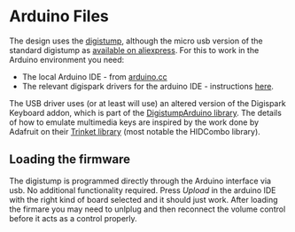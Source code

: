 # Arduino Files

The design uses the [digistump](http://digistump.com/wiki/digispark), although the micro usb version of the standard digistump as [available on aliexpress](https://www.aliexpress.com/item/Mini-ATTINY85-Micro-USB-Development-Board-for-Digispark-Kickstarter/32658933669.html). For this to work in the Arduino environment you need:

- The local Arduino IDE - from [arduino.cc](https://www.arduino.cc/en/Main/Software)
- The relevant digispark drivers for the arduino IDE - instructions [here](http://digistump.com/wiki/digispark/tutorials/connecting).

The USB driver uses (or at least will use) an altered version of the Digispark Keyboard addon, which is part of the [DigistumpArduino library](https://github.com/digistump/DigistumpArduino). The details of how to emulate multimedia keys are inspired by the work done by Adafruit on their [Trinket library](https://github.com/adafruit/Adafruit-Trinket-USB) (most notable the HIDCombo library).

## Loading the firmware

The digistump is programmed directly through the Arduino interface via usb. No additional functionality required. Press *Upload* in the arduino IDE with the right kind of board selected and it should just work. After loading the firmare you may need to unlplug and then reconnect the volume control before it acts as a control properly.
